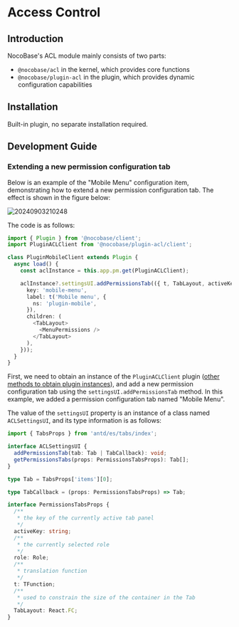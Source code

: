 # Access Control

## Introduction

NocoBase's ACL module mainly consists of two parts:

- `@nocobase/acl` in the kernel, which provides core functions
- `@nocobase/plugin-acl` in the plugin, which provides dynamic configuration capabilities

## Installation

Built-in plugin, no separate installation required.

## Development Guide

### Extending a new permission configuration tab

Below is an example of the "Mobile Menu" configuration item, demonstrating how to extend a new permission configuration tab. The effect is shown in the figure below:

![20240903210248](https://static-docs.nocobase.com/20240903210248.png)

The code is as follows:

```typescript
import { Plugin } from '@nocobase/client';
import PluginACLClient from '@nocobase/plugin-acl/client';

class PluginMobileClient extends Plugin {
  async load() {
    const aclInstance = this.app.pm.get(PluginACLClient);

    aclInstance?.settingsUI.addPermissionsTab(({ t, TabLayout, activeKey }) => ({
      key: 'mobile-menu',
      label: t('Mobile menu', {
        ns: 'plugin-mobile',
      }),
      children: (
        <TabLayout>
          <MenuPermissions />
        </TabLayout>
      ),
    }));
  }
}
```

First, we need to obtain an instance of the `PluginACLClient` plugin ([other methods to obtain plugin instances](https://docs.nocobase.com/development/client/life-cycle#%E8%8E%B7%E5%8F%96%E6%8F%92%E4%BB%B6)), and add a new permission configuration tab using the `settingsUI.addPermissionsTab` method. In this example, we added a permission configuration tab named "Mobile Menu".

The value of the `settingsUI` property is an instance of a class named `ACLSettingsUI`, and its type information is as follows:

```typescript
import { TabsProps } from 'antd/es/tabs/index';

interface ACLSettingsUI {
  addPermissionsTab(tab: Tab | TabCallback): void;
  getPermissionsTabs(props: PermissionsTabsProps): Tab[];
}

type Tab = TabsProps['items'][0];

type TabCallback = (props: PermissionsTabsProps) => Tab;

interface PermissionsTabsProps {
  /**
   * the key of the currently active tab panel
   */
  activeKey: string;
  /**
   * the currently selected role
   */
  role: Role;
  /**
   * translation function
   */
  t: TFunction;
  /**
   * used to constrain the size of the container in the Tab
   */
  TabLayout: React.FC;
}
```
